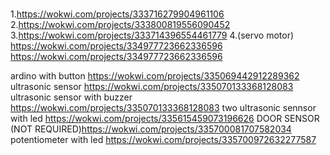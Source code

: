 #
1.https://wokwi.com/projects/333716279904961106
2.https://wokwi.com/projects/333800819556090452
3.https://wokwi.com/projects/333714396554461779
4.(servo motor) https://wokwi.com/projects/334977723662336596
https://wokwi.com/projects/334977723662336596

ardino with button
https://wokwi.com/projects/335069442912289362
ultrasonic sensor
https://wokwi.com/projects/335070133368128083
ultrasonic sensor with buzzer
https://wokwi.com/projects/335070133368128083
two ultrasonic sennsor with led
https://wokwi.com/projects/335615459073196626
DOOR SENSOR (NOT REQUIRED)https://wokwi.com/projects/335700081707582034
potentiometer with led
https://wokwi.com/projects/335700972632277587
